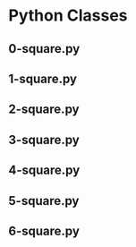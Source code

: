 # Python Classes

## 0-square.py

## 1-square.py

## 2-square.py

## 3-square.py

## 4-square.py

## 5-square.py

## 6-square.py
